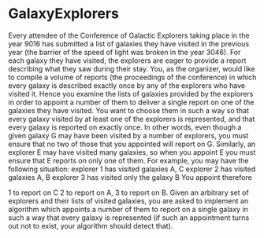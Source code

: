 # GalaxyExplorers
Every attendee of the Conference of Galactic Explorers taking place in the year 9016 has submitted a list of galaxies they have visited in the previous year (the barrier of the speed of light was broken in the year 3046). For each galaxy they have visited, the explorers are eager to provide a report describing what they saw during their stay. You, as the organizer, would like to compile a volume of reports (the proceedings of the conference) in which every galaxy is described exactly once by any of the explorers who have visited it. Hence you examine the lists of galaxies provided by the explorers in order to appoint a number of them to deliver a single report on one of the galaxies they have visited. You want to choose them in such a way so that every galaxy visited by at least one of the explorers is represented, and that every galaxy is reported on exactly once. In other words, even though a given galaxy G may have been visited by a number of explorers, you must ensure that no two of those that you appointed will report on G. Similarly, an explorer E may have visited many galaxies, so when you appoint E you must ensure that E reports on only one of them. For example, you may have the following situation:
explorer 1 has visited galaxies A, C
explorer 2 has visited galaxies A, B
explorer 3 has visited only the galaxy B
You appoint therefore

1 to report on C
2 to report on A,
3 to report on B.
Given an arbitrary set of explorers and their lists of visited galaxies, you are asked to implement an algorithm which appoints a number of them to report on a single galaxy in such a way that every galaxy is represented (if such an appointment turns out not to exist, your algorithm should detect that).


